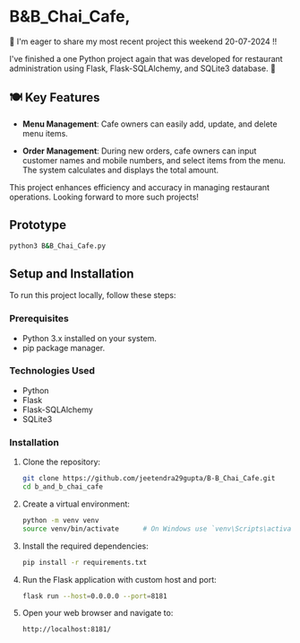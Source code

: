 # B&B_Chai_Cafe,
🚀
I'm eager to share my most recent project this weekend 20-07-2024 !!

I've finished a one Python project again that was developed for restaurant administration using Flask, Flask-SQLAlchemy, and SQLite3 database.
🚀
## 🍽️ Key Features

- **Menu Management**: Cafe owners can easily add, update, and delete menu items.
  
- **Order Management**: During new orders, cafe owners can input customer names and mobile numbers, and select items from the menu. The system calculates and displays the total amount.

This project enhances efficiency and accuracy in managing restaurant operations. Looking forward to more such projects!

## Prototype
   ```bash
   python3 B&B_Chai_Cafe.py
   ```

## Setup and Installation

To run this project locally, follow these steps:

### Prerequisites

- Python 3.x installed on your system.
- pip package manager.

### Technologies Used
- Python
- Flask
- Flask-SQLAlchemy
- SQLite3

### Installation

1. Clone the repository:

   ```bash
   git clone https://github.com/jeetendra29gupta/B-B_Chai_Cafe.git
   cd b_and_b_chai_cafe

2. Create a virtual environment:

    ```bash
   python -m venv venv
   source venv/bin/activate      # On Windows use `venv\Scripts\activate`
   ```
   
3. Install the required dependencies:
    
    ```bash
   pip install -r requirements.txt
    ```

4. Run the Flask application with custom host and port:
    ```bash
   flask run --host=0.0.0.0 --port=8181
    ```

5. Open your web browser and navigate to:
    ```bash
   http://localhost:8181/
   ```
